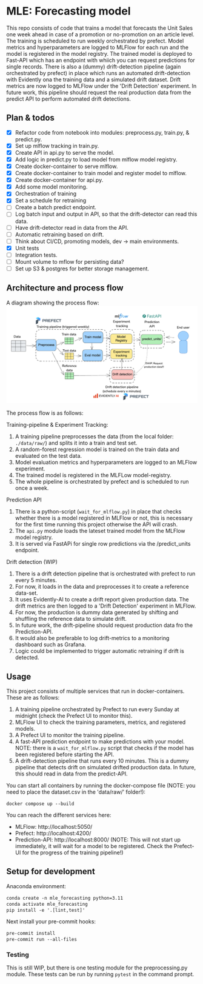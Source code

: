 
# MLE: Forecasting model

This repo consists of code that trains a model that forecasts the Unit Sales one week ahead in case of a promotion or no-promotion on an article level.
The training is scheduled to run weekly orchestrated by prefect. Model metrics and hyperparameters are logged to MLFlow for each run and the model is registered in the model registry.
The trained model is deployed to Fast-API which has an endpoint with whiich you can request predictions for single records.
There is also a (dummy) drift-detection pipeline (again orchestrated by prefect) in place which runs an automated drift-detection with Evidently ona the training data and a simulated drift dataset.
Drift metrics are now logged to MLFlow under the 'Drift Detection' experiment. In future work, this pipeline should request the real production data from the predict API to perform automated drift detections.

## Plan & todos

- [x] Refactor code from notebook into modules: preprocess.py, train.py, & predict.py.
- [x] Set up mlflow tracking in train.py.
- [x] Create API in api.py to serve the model.
- [x] Add logic in predict.py to load model from mlflow model registry.
- [x] Create docker-container to serve mlflow.
- [x] Create docker-container to train model and register model to mlflow.
- [x] Create docker-container for api.py.
- [x] Add some model monitoring.
- [x] Orchestration of training
- [x] Set a schedule for retraining
- [ ] Create a batch predict endpoint.
- [ ] Log batch input and output in API, so that the drift-detector can read this data.
- [ ] Have drift-detector read in data from the API.
- [ ] Automatic retraining based on drift.
- [ ] Think about CI/CD, promoting models, dev -> main environments.
- [x] Unit tests
- [ ] Integration tests.
- [ ] Mount volume to mflow for persisting data?
- [ ] Set up S3 & postgres for better storage management.

## Architecture and process flow

A diagram showing the process flow:
![Architecture](images/architecture.png)


The process flow is as follows:

Training-pipeline & Experiment Tracking:
1. A training pipeline preprocesses the data (from the local folder: `./data/raw/`) and splits it into a train and test set. 
2. A random-forest regression model is trained on the train data and evaluated on the test data.
3. Model evaluation metrics and hyperparameters are logged to an MLFlow experiment.
4. The trained model is registered in the MLFLow model-registry.
5. The whole pipeline is orchestrated by prefect and is scheduled to run once a week.

Prediction API
1. There is a python-script (`wait_for_mlflow.py`) in place that checks whether there is a model registered in MLFlow or not, this is necessary for the first time running this project otherwise the API will crash.
2. The `api.py` module loads the lateset trained model from the MLFlow model registry.
3. It is served via FastAPi for single row predictions via the /predict_units endpoint.

Drift detection (WIP)
1. There is a drift detection pipeline that is orchestrated with prefect to run every 5 minutes.
2. For now, it loads in the data and preprocesses it to create a reference data-set.
3. It uses Evidently-AI to create a drift report given production data. The drift metrics are then logged to a 'Drift Detection' experiment in MLFlow.
4. For now, the production is dummy data generated by shifting and shuffling the reference data to simulate drift.
5. In future work, the drift-pipeline should request production data fro the Prediction-API.
6. It would also be preferable to log drift-metrics to a monitoring dashboard such as Grafana.
7. Logic could be implemented to trigger automatic retraining if drift is detected.

## Usage

This project consists of multiple services that run in docker-containers. These are as follows:

1. A training pipeline orchestrated by Prefect to run every Sunday at midnight (check the Prefect UI to monitor this).
2. MLFlow UI to check the training parameters, metrics, and registered models.
3. A Prefect UI to monitor the training pipeline.
4. A fast-API prediction endpoint to make predictions with your model. NOTE: there is a `wait_for_mlflow.py` script that checks if the model has been registered before starting the API.
5. A drift-detection pipeline that runs every 10 minutes. This is a dummy pipeline that detects drift on simulated drifted production data. In future, this should read in data from the predict-API. 

You can start all containers by running the docker-compose file (NOTE: you need to place the dataset.csv in the 'data/raw/' folder!):

```
docker compose up --build
```

You can reach the different services here:

- MLFlow: http://localhost:5050/
- Prefect: http://localhost:4200/
- Prediction-API: http://localhost:8000/ (NOTE: This will not start up immediately, it will wait for a model to be registered. Check the Prefect-UI for the progress of the training pipeline!)


## Setup for development

Anaconda environment:
```
conda create -n mle_forecasting python=3.11
conda activate mle_forecasting
pip install -e '.[lint,test]'
```

Next install your pre-commit hooks:
```
pre-commit install
pre-commit run --all-files
```


### Testing
This is still WIP, but there is one testing module for the preprocessing.py module. These tests can be run by running `pytest` in the command prompt.